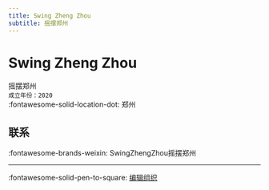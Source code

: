 ```yaml
---
title: Swing Zheng Zhou
subtitle: 摇摆郑州
---
```


# Swing Zheng Zhou

摇摆郑州  
`成立年份：2020`  
:fontawesome-solid-location-dot: 郑州  


## 联系

:fontawesome-brands-weixin: SwingZhengZhou摇摆郑州  

---

:fontawesome-solid-pen-to-square: [编辑组织](https://github.com/swingdance/orgs/issues/new?assignees=&labels=update+org&projects=&template=03-update_entity.yml&title=Update%20Org%3A%20zh_CN%20%E2%80%A2%20Swing%20Zheng%20Zhou&region=zh_CN&id=swing-zheng-zhou&name=Swing%20Zheng%20Zhou)
